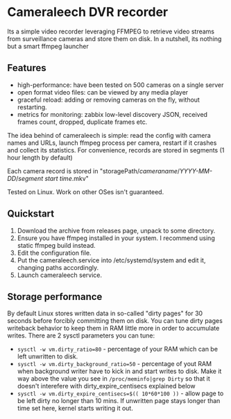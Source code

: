 # Cameraleech DVR recorder
Its a simple video recorder leveraging FFMPEG to retrieve video streams from surveillance cameras and store them on disk. 
In a nutshell, its nothing but a smart ffmpeg launcher

## Features
- high-performance: have been tested on 500 cameras on a single server
- open format video files: can be viewed by any media player
- graceful reload: adding or removing cameras on the fly, without restarting.
- metrics for monitoring: zabbix low-level discovery JSON, received frames count, dropped, duplicate frames etc.

The idea behind of cameraleech is simple: read the config with camera names and URLs, launch ffmpeg process per camera, restart if it crashes and collect its statistics.
For convenience, records are stored in segments (1 hour length by default)

Each camera record is stored in "storagePath/_cameraname_/_YYYY-MM-DD_/_segment start time_.mkv"

Tested on Linux. Work on other OSes isn't guaranteed.

## Quickstart
1. Download the archive from releases page, unpack to some directory.
2. Ensure you have ffmpeg installed in your system. I recommend using static ffmpeg build instead. 
3. Edit the configuration file. 
4. Put the cameraleech.service into /etc/systemd/system and edit it, changing paths accordingly.
5. Launch cameraleech service.

## Storage performance
By default Linux stores written data in so-called "dirty pages" for 30 seconds before forcibly committing them on disk. You can tune dirty pages writeback behavior to keep them in RAM little more in order to accumulate writes. There are 2 sysctl parameters you can tune:
- `sysctl -w vm.dirty_ratio=80` - percentage of your RAM which can be left unwritten to disk.
- `sysctl -w vm.dirty_background_ratio=50` - percentage of yout RAM when background writer have to kick in and start writes to disk. Make it way above the value you see in `/proc/meminfo|grep Dirty` so that it doesn't interefere with dirty_expire_centisecs explained below
- `sysctl -w vm.dirty_expire_centisecs=$(( 10*60*100 ))` - allow page to be left dirty no longer than 10 mins. If unwritten page stays longer than time set here, kernel starts writing it out.
